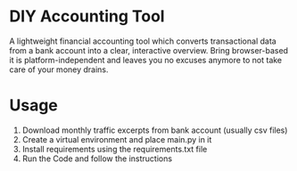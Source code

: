 # DIY Accounting Tool

A lightweight financial accounting tool which converts transactional data from a bank account into a clear, interactive overview. Bring browser-based it is platform-independent and leaves you no excuses anymore to not take care of your money drains. 


# Usage
1. Download monthly traffic excerpts from bank account (usually csv files)
2. Create a virtual environment and place main.py in it
3. Install requirements using the requirements.txt file
4. Run the Code and follow the instructions
